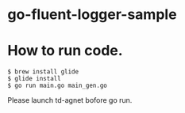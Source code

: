 # go-fluent-logger-sample

# How to run code.

```
$ brew install glide
$ glide install
$ go run main.go main_gen.go
```

Please launch td-agnet bofore go run.
